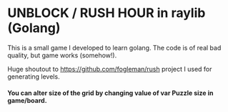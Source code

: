 # UNBLOCK / RUSH HOUR in raylib (Golang)

This is a small game I developed to learn golang. The code is of real bad quality, but game works (somehow!).

Huge shoutout to https://github.com/fogleman/rush project I used for generating levels.

#### You can alter size of the grid by changing value of var Puzzle size in game/board.
